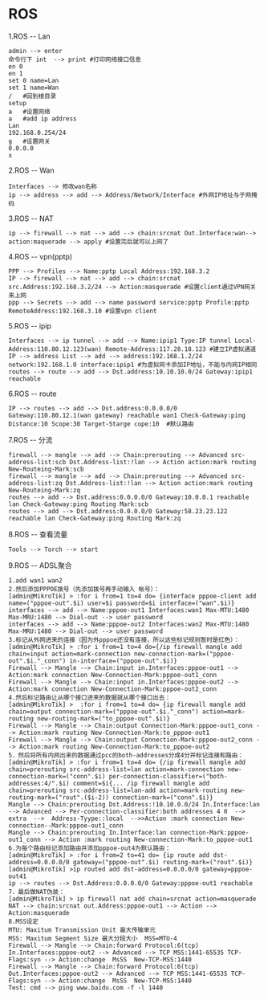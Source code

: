 # ROS 
1.ROS -- Lan

    admin --> enter
    命令行下 int  --> print	#打印网络接口信息
    en 0
    en 1
    set 0 name=Lan
    set 1 name=Wan
    /	#回到根目录
    setup
    a	#设置网络
    a	#add ip address
    Lan
    192.168.0.254/24
    g	#设置网关
    0.0.0.0
    x

2.ROS -- Wan

    Interfaces --> 修改wan名称
    ip --> address --> add --> Address/Network/Interface #外网IP地址与子网掩码

3.ROS -- NAT

    ip --> firewall --> nat --> add --> chain:srcnat Out.Interface:wan--> action:maquerade --> apply #设置完后就可以上网了

4.ROS -- vpn(pptp)

    PPP --> Profiles --> Name:pptp Local Address:192.168.3.2
    IP --> firewall --> nat --> add --> chain:srcnat src.Address:192.168.3.2/24 --> Action:masquerade #设置client通过VPN网关来上网
    ppp --> Secrets --> add --> name password service:pptp Profile:pptp RemoteAddress:192.168.3.10 #设置vpn client

5.ROS -- ipip

    Interfaces --> ip tunnel --> add --> Name:ipip1 Type:IP tunnel Local-Address:110.80.12.123(wan) Remote-Address:117.28.18.123 #建立IP虚拟通道
    IP --> address List --> add --> address:192.168.1.2/24 network:192.168.1.0 interface:ipip1 #为虚拟网卡添加IP地址，不能与内网IP相同
    routes --> route --> add --> Dst.address:10.10.10.0/24 Gateway:ipip1 reachable

6.ROS -- route

    IP --> routes --> add --> Dst.address:0.0.0.0/0 Gateway:110.80.12.1(wan gateway) reachable wan1 Check-Gateway:ping Distance:10 Scope:30 Target-Starge cope:10  #默认路由

7.ROS -- 分流

    firewall --> mangle --> add --> Chain:prerouting --> Advanced src-address-list:scb Dst.Address-list:!lan --> Action action:mark routing New-Routeing-Mark:scb  
    firewall --> mangle --> add --> Chain:prerouting --> Advanced src-address-list:zq Dst.Address-list:!lan --> Action action:mark routing New-Routeing-Mark:zq 
    routes --> add --> Dst.address:0.0.0.0/0 Gateway:10.0.0.1 reachable lan Check-Gateway:ping Routing Mark:scb
    routes --> add --> Dst.address:0.0.0.0/0 Gateway:58.23.23.122 reachable lan Check-Gateway:ping Routing Mark:zq

8.ROS -- 查看流量

    Tools --> Torch --> start

9.ROS -- ADSL聚合

    1.add wan1 wan2
    2.然后添加PPPOE拨号（先添加拨号再手动输入 帐号）：
    [admin@MikroTik] > :for i from=1 to=4 do= {interface pppoe-client add name=("pppoe-out".$i) user=$i password=$i interface=("wan".$i)}
    interfaces --> add --> Name:pppoe-out1 Interfaces:wan1 Max-MTU:1480 Max-MRU:1480 --> Dial-out --> user password
    interfaces --> add --> Name:pppoe-out2 Interfaces:wan2 Max-MTU:1480 Max-MRU:1480 --> Dial-out --> user password
    3.标记从外网进来的连接（因为外pppoe还没有连接，所以这些标记规则暂时是红色）：
    [admin@MikroTik] > :for i from=1 to=4 do={/ip firewall mangle add chain=input action=mark-connection new-connection-mark=("pppoe-out".$i."_conn") in-interface=("pppoe-out".$i)}
    Firewall --> Mangle --> Chain:input in.Interfaces:pppoe-out1 --> Action:mark connection New-Connection-Mark:pppoe-out1_conn
    Firewall --> Mangle --> Chain:input in.Interfaces:pppoe-out2 --> Action:mark connection New-Connection-Mark:pppoe-out2_conn
    4.然后标记路由让从哪个接口进来的数据就从哪个接口出去：
    [admin@MikroTik] >  :for i from=1 to=4 do= {ip firewall mangle add chain=output connection-mark=("pppoe-out".$i."_conn") action=mark-routing new-routing-mark=("to_pppoe-out".$i)}
    Firewall --> Mangle --> Chain:output Connection-Mark:pppoe-out1_conn --> Action:mark routing New-Connection-Mark:to_pppoe-out1
    Firewall --> Mangle --> Chain:output Connection-Mark:pppoe-out2_conn --> Action:mark routing New-Connection-Mark:to_pppoe-out2
    5．然后将所有内网出来的数据通过pcc的both-addresses分成4分并标记连接和路由：
    [admin@MikroTik] > :for i from=1 to=4 do= {/ip firewall mangle add chain=prerouting src-address-list=lan action=mark-connection new-connection-mark=("conn".$i) per-connection-classifier=("both-addresses:4/".$i) comment=$i{... /ip firewall mangle add chain=prerouting src-address-list=lan-add action=mark-routing new-routing-mark=("rout".($i-2)) connection-mark=("conn".$i)}
    Mangle --> Chain:prerouting Dst.Address:!10.10.0.0/24 In.Interface:lan --> Advanced --> Per-connection-classifier:both addresses 4 0  -->  extra  -->  Address-Tyype::local  -->>Action :mark connection New-connection--Mark:pppoe-out1_conn  
    Mangle --> Chain:prerouting In.Interface:lan connection-Mark:pppoe-out1_conn --> Action :mark routing New-connection-Mark:to_pppoe-out1
    6.为每个路由标记添加路由并添加pppoe-out4为默认路由：
    [admin@MikroTik] > :for i from=2 to=41 do= {ip route add dst-address=0.0.0.0/0 gateway=("pppoe-out".$i) routing-mark=("rout".$i)}
    [admin@MikroTik] >ip routed add dst-address=0.0.0.0/0 gateway=pppoe-out41
    ip --> routes --> Dst.Address:0.0.0.0/0 Gateway:pppoe-out1 reachable 
    7．最后做NAT伪装：
    [admin@MikroTik] > ip firewall nat add chain=srcnat action=masquerade 
    NAT --> chain:srcnat out.Address:pppoe-out1 --> Action --> Action:masquerade
    8.MSS设定
    MTU: Maxitum Transmission Unit 最大传输单元
    MSS: Maxitum Segment Size 最大分段大小  MSS=MTU-4
    Firewall --> Mangle --> Chain:forward Protocol:6(tcp) In.Interfaces:pppoe-out2 --> Advanced --> TCP MSS:1441-65535 TCP-Flags:syn --> Action:change  MsSS  New-TCP-MSS:1440  
    Firewall --> Mangle --> Chain:forward Protocol:6(tcp) Out.Interfaces:pppoe-out2 --> Advanced --> TCP MSS:1441-65535 TCP-Flags:syn --> Action:change  MsSS  New-TCP-MSS:1440  
    Test: cmd --> ping www.baidu.com -f -l 1440

